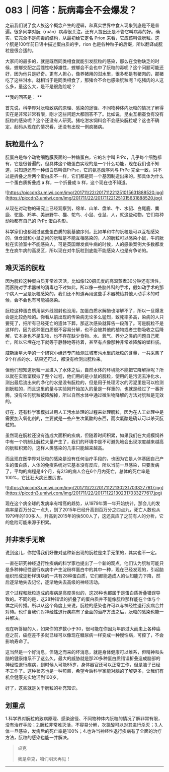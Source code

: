 # 083｜问答：朊病毒会不会爆发？

之前我们说了食人族这个概念产生的逻辑，和真实世界中食人现象到底是不是普遍。很多同学对朊（ruǎn）病毒很关注，还有人提出还是不管它叫病毒的好。确实，它完全不是病毒的结构，从最初给它定名 Prion 来看，它应该叫做朊粒。这个朊是100年前日语中描述蛋白质的字，rion 也是各种粒子的后缀，所以翻译成朊粒是很合适的。

大家问的最多的，就是既然同类相食就能引发朊粒的感染，那么在食物缺乏的时候，螳螂交配之后雌性吃掉雄性，螳螂会不会也中了朊粒的毒呢？这个问题可能还好，因为他只是好奇。更有人担心，像养猪用的泔水里，很多都是有猪肉的，那猪吃了这些泔水，就相当于是同类相食了，那猪会不会也感染朊粒呢？吃猪肉的人这么多，量这么大，是不是很危险呢？

 **我的回答是： **

首先说，科学界对朊粒致病的原理、感染的途径、不同物种体内朊粒的情况了解得实在是非常非常有限，刚才这些问题大都回答不了。比如说，昆虫互相蚕食有没有朊粒的感染呢？这个还没有人研究。猪吃泔水饲料会不会感染朊粒呢？这也不确定。起码从现在的情况看，还没有出现一例疯猪病。

## 朊粒是什么？

朊蛋白是每个动物细胞膜表面的一种糖蛋白，它的名字叫 PrPc，几乎每个细胞都有，它是很普遍的。但具体这个糖蛋白实现的是一个什么功能，现在我们也不知道，只知道还有一种蛋白质叫做PrPsc，它的氨基酸序列与 PrPc 完全一致，只不过是折叠之后两个蛋白质不一样，它们都是同一个基因制造出来的。那具体为什么一个蛋白质折叠成 a 样，一个折叠成 b 样，这个现在也不知道。

![https://piccdn3.umiwi.com/img/201711/22/201711221251015631888520.jpg](https://piccdn3.umiwi.com/img/201711/22/201711221251015631888520.jpg)

从现在对动物的研究上已经观察到，绵羊、山羊、盘羊、牛、水貂、白尾鹿、麋鹿、驼鹿、羚羊、美洲野牛、猫、鸵鸟、小鼠、仓鼠、人，就这些动物，它们每种动物都有自己的 PrPc 蛋白构形。

科学家们也都测过这些蛋白质的氨基酸序列，比如羊和牛的朊粒是可以互相感染的，但仓鼠和小鼠之间的朊粒是不能互相感染的，人的朊粒可以感染小鼠，牛的朊粒在实验室中不能感染人，可是英国爆发疯牛病的时候，人的感染案例大多数都发生在疯牛病的高发区，所以现在对牛朊粒到底能不能感染人也是有争论的。

## 难灭活的朊粒

因为朊粒这种蛋白质非常难灭活，比如像120摄氏度的高温蒸煮30分钟还有活性，而医院对手术器械的消毒也不过如此，所以像一些脑外科的手术，假如动手术的那个病人一旦是朊粒感染的，我们还不知道再用这些手术器械给其他人动手术的时候，会不会也有可能被感染。

朊粒这种蛋白质用紫外线照射也没用，加蛋白质水解酶也溶解不了，所以一旦爆发会是比较危险的。你看从前出现的传染病无论多么猛烈，致死率多高，染病的人只要死了，把所有已经死亡的遗体下葬，那这次感染就算告一段落了。可是朊粒不是这样的，因为这种蛋白质很不容易分解，也不会被其他的植物或者生物吸收之后降解，它本身也不是生物，也不存在缺少食物、水、氧气、养分之类的问题自己死亡，所以它埋在地下就等于静静地等待着，甚至有点像那种非常难降解的塑料袋。

威斯康星大学的一个研究小组还专门检测过城市污水里的朊粒的含量，一共采集了9个样点的水，结果还可以，都没有检测出朊粒来。

但他们想知道朊粒一旦进入了水体之后，自然水体的环境能不能把它降解掉呢？所以就在实验室模拟了整个过程，他们用的是小鼠的朊粒，使用的是污泥去净化水，测出最后流出来的净化的水是没有朊粒的，但是用于处理污水的污泥里是可以检测到朊粒的，而且这里的量与实验刚开始加入的量是一样重的，也就是经过了一番折腾，没有任何朊粒被降解掉，所以自然水体中通过微生物降解的方法对朊粒是无效的。

好在，还有科学家模拟过用人工污水处理的过程来处理朊粒，因为在人工处理中是需要加入氧化剂的，主要就是一些产生次氯酸的东西，而次氯酸是确认可以杀灭朊粒的。

虽然现在朊粒还没有造成大面积的疾病，但随着时间积累，如果我们在大规模饲养中有一个机制让朊粒大量产生了，我们的环境中是不可避免地会出现浓度越来越高的朊粒积累的，这样人类感染的几率只能越来越高。

而且现在医学界对朊粒的感染是没有任何治疗手段的，也因为它是人体基因自己产生的蛋白质，人体的免疫系统对它基本没有反应，所以当前一旦感染，只要发病了，平均的病程是4个月，有2/3的病人会在6个月内死亡，总体的死亡率是100%，它比狂犬病还要厉害。

![https://piccdn3.umiwi.com/img/201711/22/201711221302317033277617.jpg](https://piccdn3.umiwi.com/img/201711/22/201711221302317033277617.jpg)

现在这个病全球的发病率有增高的趋势，从1979年第一年开始统计，那会儿的发病率是百万分之一点九，到了2015年已经升高到百万分之四点九，死亡人数也从1979年的100多人，升高到2015年的快500人了，这还真应了之前有人的分析，它的危险可能来源于积累。

## 并非束手无策

说到这儿，你觉得我们好像对这种新出现的朊粒是束手无策的，其实也不一定。

一直在研究神经退行性疾病的科学家也提出了一个新的观点，他们认为朊粒可能只是多种神经性退行疾病中产生淀粉样蛋白中的其中一种，现在已经发现的，引起脑组织形成淀粉样斑块的一共有28种蛋白质，它们都能造成人的认知能力下降，然后逐渐地失去记忆，逐渐地失去高级的神经活动。

这个过程和朊粒造成的疾病是高度类似的，这28种也都属于是蛋白质折叠错误导致的。不同的是，这28种错误的折叠了的蛋白质并不能像朊粒那样能在个体与个体之间传播。所以从这个角度上来说，朊粒的感染也许可以与神经性退行疾病合并对待。也许当我们对神经性退行疾病有了全面的治疗方法之后，朊粒的感染也能一并解决。

现在听答疑的人，如果你的岁数小于30，很可能在你因为年龄过大而患上各种癌症之前，癌症差不多就已经可以像现在糖尿病一样变成一种慢性病，可控了，不会影响寿命了。

这当然是一个好消息，但随之而来的坏消息，就是身体健康可以维系，但精神和头脑的健康维系不了这么久，最大的威胁就是那20多种蛋白质错误折叠造成脑部的神经性退行疾病，到时候人可能85岁，身体器官还可以正常工作，但是脑子已经不工作了。这种状态也是一种煎熬，希望今后科学家能对脑的了解更多，让我们有机会健康充实地活到100岁。

好了，这些就是关于朊粒的补充知识。

## 划重点

1.科学界对朊粒的致病原理、感染途径、不同物种体内朊粒的情况了解非常有限，没有治疗手段；2.朊粒非常难灭活，不容易分解，次氯酸可以对其进行杀灭；3.人体一旦感染，发病后的死亡率是100%；4.也许当神经性退行疾病有了全面的治疗方法，朊粒的感染也能一并解决。

> 卓克
> 
> 我是卓克，咱们明天再见！

---
